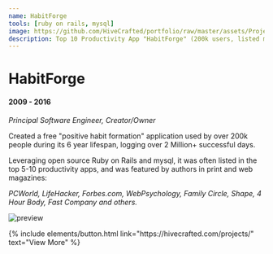 ```yaml
---
name: HabitForge
tools: [ruby on rails, mysql]
image: https://github.com/HiveCrafted/portfolio/raw/master/assets/ProjectHabitforge1.png
description: Top 10 Productivity App "HabitForge" (200k users, listed many times as a Top 10 Productivity App during 7-year lifespan)
---
```


# HabitForge 
#### 2009 - 2016

*Principal Software Engineer, Creator/Owner*

Created a free "positive habit formation" application used by over 200k people during its 6 year lifespan, logging over 2 Million+ successful days.

Leveraging open source Ruby on Rails and mysql, it was often listed in the top 5-10 productivity apps, and was featured by authors in print and web magazines: 

*PCWorld, LifeHacker, Forbes.com, WebPsychology, Family Circle, Shape, 4 Hour Body, Fast Company and others.*

![preview](https://github.com/HiveCrafted/portfolio/raw/master/assets/ProjectHabitforge1.png)

<p class="text-center">
{% include elements/button.html link="https://hivecrafted.com/projects/" text="View More" %}
</p>
